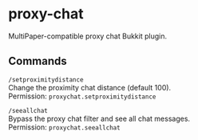 # proxy-chat
MultiPaper-compatible proxy chat Bukkit plugin.

## Commands

`/setproximitydistance`  
Change the proximity chat distance (default 100).  
Permission: `proxychat.setproximitydistance`

`/seeallchat`  
Bypass the proxy chat filter and see all chat messages.  
Permission: `proxychat.seeallchat`
